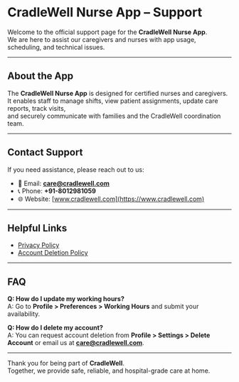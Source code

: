 # CradleWell Nurse App – Support

Welcome to the official support page for the **CradleWell Nurse App**.  
We are here to assist our caregivers and nurses with app usage, scheduling, and technical issues.

---

## About the App
The **CradleWell Nurse App** is designed for certified nurses and caregivers.  
It enables staff to manage shifts, view patient assignments, update care reports, track visits,  
and securely communicate with families and the CradleWell coordination team.

---

## Contact Support
If you need assistance, please reach out to us:

- 📧 Email: **care@cradlewell.com**  
- 📞 Phone: **+91-8012981059**  
- 🌐 Website: [www.cradlewell.com](https://www.cradlewell.com)

---

## Helpful Links
- [Privacy Policy](https://github.com/analogueapps/store-files/blob/main/cradlewell/privacy-policy-nurse.md)  
- [Account Deletion Policy](https://github.com/analogueapps/store-files/blob/main/cradlewell/delete-account-policy-nurse.md)  

---

## FAQ
**Q: How do I update my working hours?**  
A: Go to **Profile > Preferences > Working Hours** and submit your availability.  

**Q: How do I delete my account?**  
A: You can request account deletion from **Profile > Settings > Delete Account** or email us at **care@cradlewell.com**.  

---

Thank you for being part of **CradleWell**.  
Together, we provide safe, reliable, and hospital-grade care at home.
